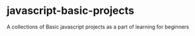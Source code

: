 # javascript-basic-projects
A collections of Basic javascript projects as a part of learning for beginners
